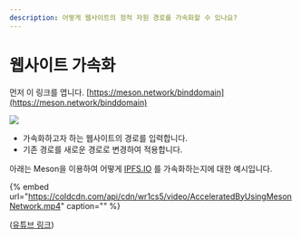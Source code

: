 ```yaml
---
description: 어떻게 웹사이트의 정적 자원 경로를 가속화할 수 있나요?
---
```


# 웹사이트 가속화

먼저 이 링크를 엽니다. [https://meson.network/binddomain](https://meson.network/binddomain) 

![](https://lh4.googleusercontent.com/MJx5ODBjUqjWQQqch60zwTerKTiizf1M-1kLKTVlBlP0SUn-Q6LEBrQLNwOLXOcuD_3Jgf9haRTVVVf44A_y26c3Rq0H15X9RfEDqrxEUud21Awf4GNT5GlzfSePc5uSpwt1kDsf)

* 가속화하고자 하는 웹사이트의 경로를 입력합니다.
* 기존 경로를 새로운 경로로 변경하여 적용합니다.

아래는 Meson을 이용하여 어떻게 [IPFS.IO](https://ipfs.io/) 를 가속화하는지에 대한 예시입니다.

{% embed url="https://coldcdn.com/api/cdn/wr1cs5/video/AcceleratedByUsingMesonNetwork.mp4" caption="" %}

\([유튜브 링크](https://www.youtube.com/watch?v=abOEAD4fzAA&feature=youtu.be)\)

